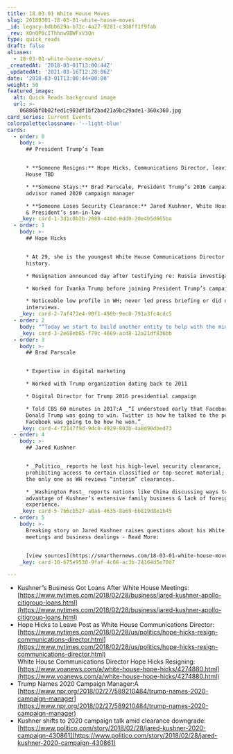 ```yaml
---
title: 18.03.01 White House Moves
slug: 20180301-18-03-01-white-house-moves
_id: legacy-bdbb629a-b72c-4a27-9281-c308ff1f9fab
_rev: XOnQP8cIThhnw9BWFxV3Qn
type: quick_reads
draft: false
aliases:
  - 18-03-01-white-house-moves/
_createdAt: '2018-03-01T13:00:44Z'
_updatedAt: '2021-03-16T12:28:06Z'
date: '2018-03-01T13:00:44+00:00'
weight: 50
featured_image:
  alt: Quick Reads background image
  url: >-
    06886bf0b02fed1c903df1bf2bad21a9bc29ade1-360x360.jpg
card_series: Current Events
colorpaletteclassname: '--light-blue'
cards:
  - order: 0
    body: >-
      ## President Trump’s Team


      * **Someone Resigns:** Hope Hicks, Communications Director, leaving White
      House TBD

      * **Someone Stays:** Brad Parscale, President Trump’s 2016 campaign
      advisor named 2020 campaign manager

      * **Someone Loses Security Clearance:** Jared Kushner, White House Advisor
      & President’s son-in-law
    _key: card-1-3d1c0b2b-2088-440d-8dd0-20e4b5d665ba
  - order: 1
    body: >-
      ## Hope Hicks


      * At 29, she is the youngest White House Communications Director in
      history.

      * Resignation announced day after testifying re: Russia investigation.

      * Worked for Ivanka Trump before joining President Trump’s campaign.

      * Noticeable low profile in WH; never led press briefing or did on-camera
      interviews.
    _key: card-2-7af472e4-90f1-490b-9ec0-791a3fc4cdc5
  - order: 2
    body: "“Today we start to build another entity to help with the midterms. We must reenergize the #ArmyOfTrump to help our country stay on @realDonaldTrump a\x18s path that is Making America Great Again. We have only just started, you haven’t seen anything yet. #MAGA”\n\nBrad Parscale, Campaign Manager for Pres. Trump 2020, Twitter  \nFeb 28, 2018"
    _key: card-3-2e68eb85-f79c-4669-acd8-12a21df836bb
  - order: 3
    body: >-
      ## Brad Parscale


      * Expertise in digital marketing

      * Worked with Trump organization dating back to 2011

      * Digital Director for Trump 2016 presidential campaign

      * Told CBS 60 minutes in 2017:A _“I understood early that Facebook was how
      Donald Trump was going to win. Twitter is how he talked to the people.
      Facebook was going to be how he won.”_
    _key: card-4-f2147f9d-9dc0-4929-803b-4a8d90dbed73
  - order: 4
    body: >-
      ## Jared Kushner


      * _Politico_ reports he lost his high-level security clearance,
      prohibiting access to certain classified or top-secret material; he wasn’t
      the only one as WH reviews “interim” clearances.

      * _Washington Post_ reports nations like China discussing ways to take
      advantage of Kushner’s extensive family business & lack of foreign policy
      experience.
    _key: card-5-7b6cb527-a0a6-4635-8e69-6b819d8e1b45
  - order: 5
    body: >-
      Breaking story on Jared Kushner raises questions about his White House
      meetings and business dealings - Read More:


      [view sources](https://smarthernews.com/18-03-01-white-house-moves/)
    _key: card-10-675e9530-9faf-4c66-ac3b-24164d5e70d7

---
```

* Kushner”s Business Got Loans After White House Meetings: [https://www.nytimes.com/2018/02/28/business/jared-kushner-apollo-citigroup-loans.html](https://www.nytimes.com/2018/02/28/business/jared-kushner-apollo-citigroup-loans.html)
* Hope Hicks to Leave Post as White House Communications Director: [https://www.nytimes.com/2018/02/28/us/politics/hope-hicks-resign-communications-director.html](https://www.nytimes.com/2018/02/28/us/politics/hope-hicks-resign-communications-director.html)  
White House Communications Director Hope Hicks Resigning: [https://www.voanews.com/a/white-house-hope-hicks/4274880.html](https://www.voanews.com/a/white-house-hope-hicks/4274880.html)
* Trump Names 2020 Campaign Manager:A [https://www.npr.org/2018/02/27/589210484/trump-names-2020-campaign-manager](https://www.npr.org/2018/02/27/589210484/trump-names-2020-campaign-manager)
* Kushner shifts to 2020 campaign talk amid clearance downgrade: [https://www.politico.com/story/2018/02/28/jared-kushner-2020-campaign-430861](https://www.politico.com/story/2018/02/28/jared-kushner-2020-campaign-430861)